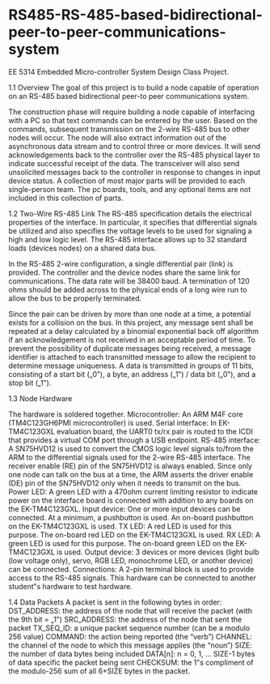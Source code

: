 # RS485-RS-485-based-bidirectional-peer-to-peer-communications-system
EE 5314 Embedded Micro-controller System Design Class Project.

1.1 Overview
The goal of this project is to build a node capable of operation on an RS-485 based bidirectional
peer-to peer communications system.

The construction phase will require building a node capable of interfacing with a PC so that text
commands can be entered by the user. Based on the commands, subsequent transmission on the 2-wire RS-485 bus to other nodes will occur.
The node will also extract information out of the asynchronous data stream and to control three
or more devices. It will send acknowledgements back to the controller over the RS-485 physical
layer to indicate successful receipt of the data. The transceiver will also send unsolicited
messages back to the controller in response to changes in input device status.
A collection of most major parts will be provided to each single-person team. The pc boards,
tools, and any optional items are not included in this collection of parts.

1.2 Two-Wire RS-485 Link
The RS-485 specification details the electrical properties of the interface. In particular, it
specifies that differential signals be utilized and also specifies the voltage levels to be used for
signaling a high and low logic level. The RS-485 interface allows up to 32 standard loads
(devices nodes) on a shared data bus.

In the RS-485 2-wire configuration, a single differential pair (link) is provided. The controller
and the device nodes share the same link for communications. The data rate will be 38400 baud.
A termination of 120 ohms should be added across to the physical ends of a long wire run to
allow the bus to be properly terminated.

Since the pair can be driven by more than one node at a time, a potential exists for a collision on
the bus. In this project, any message sent shall be repeated at a delay calculated by a binomial
exponential back off algorithm if an acknowledgement is not received in an acceptable period of
time. To prevent the possibility of duplicate messages being received, a message identifier is
attached to each transmitted message to allow the recipient to determine message uniqueness.
A data is transmitted in groups of 11 bits, consisting of a start bit („0‟), a byte, an address („1‟) /
data bit („0‟), and a stop bit („1‟).

1.3 Node Hardware

The hardware is soldered together.
Microcontroller:
An ARM M4F core (TM4C123GH6PMI microcontroller) is used.
Serial interface:
In EK-TM4C123GXL evaluation board, the UART0 tx/rx pair is routed to the ICDI that
provides a virtual COM port through a USB endpoint.
RS-485 interface:
A SN75HVD12 is used to convert the CMOS logic level signals to/from the ARM to the
differential signals used for the 2-wire RS-485 interface. The receiver enable (RE) pin of the
SN75HVD12 is always enabled. Since only one node can talk on the bus at a time, the ARM
asserts the driver enable (DE) pin of the SN75HVD12 only when it needs to transmit on the bus.
Power LED:
A green LED with a 470ohm current limiting resistor to indicate power on the interface board is
connected with addition to any boards on the EK-TM4C123GXL.
Input device:
One or more input devices can be connected. At a minimum, a pushbutton is used. An on-board
pushbutton on the EK-TM4C123GXL is used.
TX LED:
A red LED is used for this purpose. The on-board red LED on the EK-TM4C123GXL is used.
RX LED:
A green LED is used for this purpose. The on-board green LED on the EK-TM4C123GXL is
used.
Output device:
3 devices or more devices (light bulb (low voltage only), servo, RGB LED, monochrome LED,
or another device) can be connected.
Connections:
A 2-pin terminal block is used to provide access to the RS-485 signals. This hardware can be
connected to another student‟s hardware to test hardware.

1.4 Data Packets
A packet is sent in the following bytes in order:
DST_ADDRESS: the address of the node that will receive the packet (with the 9th bit = „1‟)
SRC_ADDRESS: the address of the node that sent the packet
TX_SEQ_ID: a unique packet sequence number (can be a modulo 256 value)
COMMAND: the action being reported (the “verb”)
CHANNEL: the channel of the node to which this message applies (the “noun”)
SIZE: the number of data bytes being included
DATA[n]: n = 0, 1, … SIZE-1 bytes of data specific the packet being sent
CHECKSUM: the 1‟s compliment of the modulo-256 sum of all 6+SIZE bytes in the packet.
